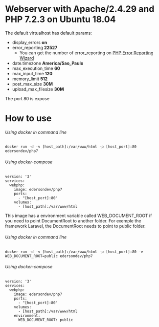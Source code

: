 # Webserver with Apache/2.4.29 and PHP 7.2.3 on Ubuntu 18.04

The default virtualhost has default params:
- display_errors **on**
- error_reporting **22527**
  - You can get the number of error_reporting on [PHP Error Reporting Wizard](http://www.bx.com.au/tools/ultimate-php-error-reporting-wizard)
- date.timezone **America/Sao_Paulo**
- max_execution_time **60**
- max_input_time **120**
- memory_limit **512**
- post_max_size **30M**
- upload_max_filesize **30M**

The port 80 is expose

# How to use
###### Using docker in command line
```
docker run -d -v [host_path]:/var/www/html -p [host_port]:80 edersondev/php7
```

###### Using docker-compose
```
version: '3'
services:
  webphp:
    image: edersondev/php7
    ports:
      - "[host_port]:80"
    volumes:
      - [host_path]:/var/www/html

```

This image has a environment variable called WEB_DOCUMENT_ROOT if you need to point DocumentRoot to another folder. For exemple the framework Laravel, the DocumentRoot needs to point to public folder.

###### Using docker in command line
```
docker run -d -v [host_path]:/var/www/html -p [host_port]:80 -e WEB_DOCUMENT_ROOT=public edersondev/php7
```

###### Using docker-compose
```
version: '3'
services:
  webphp:
    image: edersondev/php7
    ports:
      - "[host_port]:80"
    volumes:
      - [host_path]:/var/www/html
    environment:
      WEB_DOCUMENT_ROOT: public
```
